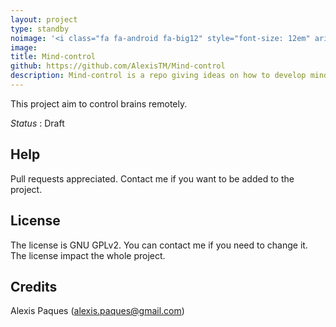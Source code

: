 ```yaml
---
layout: project
type: standby
noimage: '<i class="fa fa-android fa-big12" style="font-size: 12em" aria-hidden="true"></i>'
image: 
title: Mind-control
github: https://github.com/AlexisTM/Mind-control
description: Mind-control is a repo giving ideas on how to develop mind control software and hardware.
---
```


This project aim to control brains remotely. 

*Status* : Draft

Help
----
Pull requests appreciated. Contact me if you want to be added to the project.

License
-------
The license is GNU GPLv2. You can contact me if you need to change it. The license impact the whole project.

Credits
-------
Alexis Paques (alexis.paques@gmail.com)